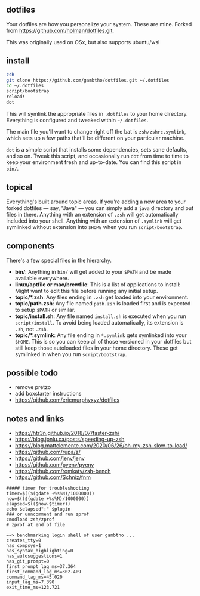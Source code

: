 ## dotfiles

Your dotfiles are how you personalize your system. These are mine.
Forked from https://github.com/holman/dotfiles.git.

This was originally used on OSx, but also supports ubuntu/wsl  

## install

```sh
zsh
git clone https://github.com/gambtho/dotfiles.git ~/.dotfiles
cd ~/.dotfiles
script/bootstrap
reload!
dot
```

This will symlink the appropriate files in `.dotfiles` to your home directory.
Everything is configured and tweaked within `~/.dotfiles`.

The main file you'll want to change right off the bat is `zsh/zshrc.symlink`,
which sets up a few paths that'll be different on your particular machine.

`dot` is a simple script that installs some dependencies, sets sane
defaults, and so on. Tweak this script, and occasionally run `dot` from
time to time to keep your environment fresh and up-to-date. You can find
this script in `bin/`.

## topical

Everything's built around topic areas. If you're adding a new area to your
forked dotfiles — say, "Java" — you can simply add a `java` directory and put
files in there. Anything with an extension of `.zsh` will get automatically
included into your shell. Anything with an extension of `.symlink` will get
symlinked without extension into `$HOME` when you run `script/bootstrap`.

## components

There's a few special files in the hierarchy.

- **bin/**: Anything in `bin/` will get added to your `$PATH` and be made
  available everywhere.
- **linux/aptfile or mac/brewfile**: This is a list of applications to install: Might want to edit this file before running any initial setup.
- **topic/\*.zsh**: Any files ending in `.zsh` get loaded into your
  environment.
- **topic/path.zsh**: Any file named `path.zsh` is loaded first and is
  expected to setup `$PATH` or similar.
- **topic/install.sh**: Any file named `install.sh` is executed when you run `script/install`. To avoid being loaded automatically, its extension is `.sh`, not `.zsh`.
- **topic/\*.symlink**: Any file ending in `*.symlink` gets symlinked into
  your `$HOME`. This is so you can keep all of those versioned in your dotfiles
  but still keep those autoloaded files in your home directory. These get
  symlinked in when you run `script/bootstrap`.

## possible todo

* remove pretzo
* add boxstarter instructions
* https://github.com/ericmurphyxyz/dotfiles


## notes and links


* https://htr3n.github.io/2018/07/faster-zsh/
* https://blog.jonlu.ca/posts/speeding-up-zsh
* https://blog.mattclemente.com/2020/06/26/oh-my-zsh-slow-to-load/
* https://github.com/rupa/z/
* https://github.com/jenv/jenv
* https://github.com/pyenv/pyenv
* https://github.com/romkatv/zsh-bench
* https://github.com/Schniz/fnm

```
##### timer for troubleshooting
timer=$(($(gdate +%s%N)/1000000))
now=$(($(gdate +%s%N)/1000000))
elapsed=$(($now-$timer))
echo $elapsed":" $plugin
### or unncomment and run zprof
zmodload zsh/zprof
# zprof at end of file
```

```
==> benchmarking login shell of user gambtho ...
creates_tty=0
has_compsys=1
has_syntax_highlighting=0
has_autosuggestions=1
has_git_prompt=0
first_prompt_lag_ms=37.364
first_command_lag_ms=302.409
command_lag_ms=45.020
input_lag_ms=7.390
exit_time_ms=123.721
```
